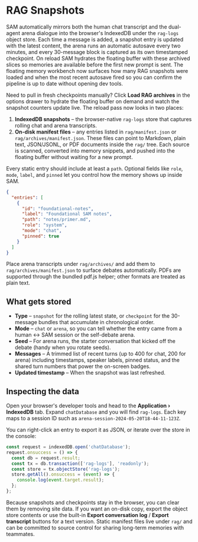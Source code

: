 # RAG Snapshots

SAM automatically mirrors both the human chat transcript and the dual-agent arena dialogue into the browser's IndexedDB under the `rag-logs` object store. Each time a message is added, a snapshot entry is updated with the latest content, the arena runs an automatic autosave every two minutes, and every 30-message block is captured as its own timestamped checkpoint. On reload SAM hydrates the floating buffer with these archived slices so memories are available before the first new prompt is sent. The floating memory workbench now surfaces how many RAG snapshots were loaded and when the most recent autosave fired so you can confirm the pipeline is up to date without opening dev tools.

Need to pull in fresh checkpoints manually? Click **Load RAG archives** in the options drawer to hydrate the floating buffer on demand and watch the snapshot counters update live. The reload pass now looks in two places:

1. **IndexedDB snapshots** – the browser-native `rag-logs` store that captures rolling chat and arena transcripts.
2. **On-disk manifest files** – any entries listed in `rag/manifest.json` or `rag/archives/manifest.json`. These files can point to Markdown, plain text, JSON/JSONL, or PDF documents inside the `rag/` tree. Each source is scanned, converted into memory snippets, and pushed into the floating buffer without waiting for a new prompt.

Every static entry should include at least a `path`. Optional fields like `role`, `mode`, `label`, and `pinned` let you control how the memory shows up inside SAM.

```json
{
  "entries": [
    {
      "id": "foundational-notes",
      "label": "Foundational SAM notes",
      "path": "notes/primer.md",
      "role": "system",
      "mode": "chat",
      "pinned": true
    }
  ]
}
```

Place arena transcripts under `rag/archives/` and add them to `rag/archives/manifest.json` to surface debates automatically. PDFs are supported through the bundled pdf.js helper; other formats are treated as plain text.

## What gets stored

- **Type** – `snapshot` for the rolling latest state, or `checkpoint` for the 30-message bundles that accumulate in chronological order.
- **Mode** – `chat` or `arena`, so you can tell whether the entry came from a human ↔ SAM session or the self-debate arena.
- **Seed** – For arena runs, the starter conversation that kicked off the debate (handy when you rotate seeds).
- **Messages** – A trimmed list of recent turns (up to 400 for chat, 200 for arena) including timestamps, speaker labels, pinned status, and the shared turn numbers that power the on-screen badges.
- **Updated timestamp** – When the snapshot was last refreshed.

## Inspecting the data

Open your browser's developer tools and head to the **Application › IndexedDB** tab. Expand `chatDatabase` and you will find `rag-logs`. Each key maps to a session ID such as `arena-session-2024-05-20T18-44-11-123Z`.

You can right-click an entry to export it as JSON, or iterate over the store in the console:

```js
const request = indexedDB.open('chatDatabase');
request.onsuccess = () => {
  const db = request.result;
  const tx = db.transaction(['rag-logs'], 'readonly');
  const store = tx.objectStore('rag-logs');
  store.getAll().onsuccess = (event) => {
    console.log(event.target.result);
  };
};
```

Because snapshots and checkpoints stay in the browser, you can clear them by removing site data. If you want an on-disk copy, export the object store contents or use the built-in **Export conversation log** / **Export transcript** buttons for a text version. Static manifest files live under `rag/` and can be committed to source control for sharing long-term memories with teammates.
